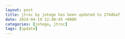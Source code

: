 ```yaml
---
layout: post
title: jtroc by jotego has been updated to 274dbaf
date: 2024-04-19 12:40:45 +0000
categories: [jotego, jtroc]
tags: [update]
---
```


